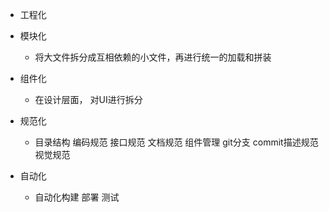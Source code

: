 * 工程化
  
* 模块化
  - 将大文件拆分成互相依赖的小文件，再进行统一的加载和拼装
* 组件化
  - 在设计层面， 对UI进行拆分
* 规范化
  - 目录结构 编码规范 接口规范 文档规范 组件管理 git分支 commit描述规范 视觉规范
* 自动化
  - 自动化构建  部署 测试